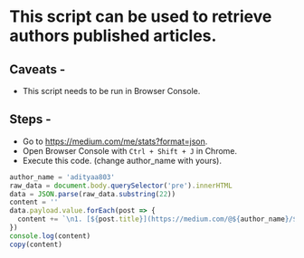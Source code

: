 # This script can be used to retrieve authors published articles.

## Caveats - 

* This script needs to be run in Browser Console.

## Steps - 

* Go to https://medium.com/me/stats?format=json.
* Open Browser Console with `Ctrl + Shift + J` in Chrome.
* Execute this code. (change author_name with yours).

```js
author_name = 'adityaa803'
raw_data = document.body.querySelector('pre').innerHTML
data = JSON.parse(raw_data.substring(22))
content = ''
data.payload.value.forEach(post => {
  content += `\n1. [${post.title}](https://medium.com/@${author_name}/${post.slug}-${post.postId})`
})
console.log(content)
copy(content)
```
